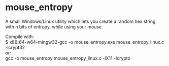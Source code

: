 # mouse_entropy
A small Windows/Linux utility which lets you create a random hex string with n bits of entropy, while using your mouse.

Compile with:  
$ x86_64-w64-mingw32-gcc -o mouse_entropy.exe mouse_entropy_linux.c -lcrypt32  
or:  
gcc -o mouse_entropy mouse_entropy_linux.c -lX11 -lcrypto



